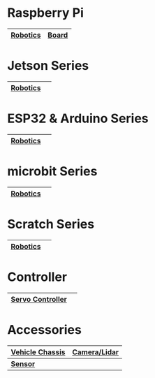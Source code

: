 #  Raspberry Pi

| [Robotics](raspberrypi/index.html#robotics) | [Board](raspberrypi/index.html#board) |
|---------------------------------------------|---------------------------------------|

#  Jetson Series

| **[Robotics](jetson/index.html)** | |
|-----------------------------------|-|

#  ESP32 & Arduino Series

| **[Robotics](arduino/index.html)** |  |
|------------------------------------|--|

#  microbit  Series

| **[Robotics](microbit/index.html)** |  |
|-------------------------------------|--|

#  Scratch Series

| **[Robotics](scratch/index.html)** |  |
|------------------------------------|--|

# Controller

| **[Servo Controller](controller/index.html#servo-controller)** | |
|----------------------------------------------------------------|-|

#  Accessories

| **[Vehicle Chassis](accessories/index.html#vehicle-chassis)** | **[Camera/Lidar](accessories/index.html#camera_lidar)** |
|---------------------------------------------------------------|--|
| **[Sensor](accessories/index.html#sensor)** ||